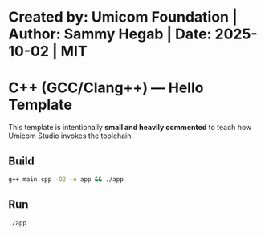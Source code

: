 # Created by: Umicom Foundation | Author: Sammy Hegab | Date: 2025-10-02 | MIT

# C++ (GCC/Clang++) — Hello Template

This template is intentionally **small and heavily commented** to teach how
Umicom Studio invokes the toolchain.

## Build
```bash
g++ main.cpp -O2 -o app && ./app
```

## Run
```bash
./app
```


